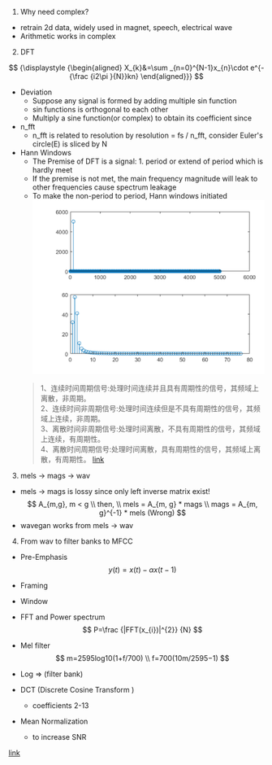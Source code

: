 <script type="text/javascript"
        src="https://cdnjs.cloudflare.com/ajax/libs/mathjax/2.7.0/MathJax.js?config=TeX-AMS_CHTML"></script>


1. Why need complex?
  - retrain 2d data, widely used in magnet, speech, electrical wave
  - Arithmetic works in complex

2. DFT

$$
{\displaystyle {\begin{aligned}
X_{k}&=\sum _{n=0}^{N-1}x_{n}\cdot e^{-{\frac {i2\pi }{N}}kn}
\end{aligned}}}
$$

  - Deviation
    - Suppose any signal is formed by adding multiple sin function
    - sin functions is orthogonal to each other
    - Multiply a sine function(or complex) to obtain its coefficient since
  - n_fft
    - n_fft is related to resolution by resolution = fs / n_fft, consider Euler's circle(E) is sliced by N
  - Hann Windows
    - The Premise of DFT is a signal: 1. period or extend of period which is hardly meet
    - If the premise is not met, the main frequency magnitude will leak to other frequencies cause spectrum leakage
    - To make the non-period to period, Hann windows initiated
    ![img](./image/spc_leak.png)
    > 1、连续时间周期信号:处理时间连续并且具有周期性的信号，其频域上离散，非周期。  
    > 2、连续时间非周期信号:处理时间连续但是不具有周期性的信号，其频域上连续，非周期。  
    > 3、离散时间非周期信号:处理时间离散，不具有周期性的信号，其频域上连续，有周期性。  
    > 4、离散时间周期信号:处理时间离散，具有周期性的信号，其频域上离散，有周期性。
    [link](https://www.zhihu.com/question/21314374)

3. mels -> mags -> wav
  - mels -> mags is lossy since only left inverse matrix exist!
    $$
    A_{m,g}, m < g \\
    then, \\
    mels = A_{m, g} * mags \\
    mags = A_{m, g}^{-1} * mels (Wrong)
    $$
  - wavegan works from mels -> wav

4. From wav to filter banks to MFCC
  - Pre-Emphasis
    $$
    y(t)=x(t)−αx(t−1)
    $$
  - Framing
  - Window
  - FFT and Power spectrum
    $$
    P=\frac {|FFT(x_{i})|^{2}} {N}
    $$

  - Mel filter
    $$
    m=2595log10(1+f/700) \\
    f=700(10m/2595−1)
    $$
  - Log => (filter bank)
  - DCT (Discrete Cosine Transform )
    - coefficients 2-13
  - Mean Normalization
    - to increase SNR

  [link](https://haythamfayek.com/2016/04/21/speech-processing-for-machine-learning.html)
